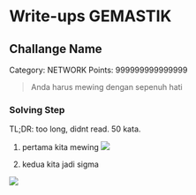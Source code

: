 # Write-ups GEMASTIK
## Challange Name
Category: NETWORK 
Points: 999999999999999
> Anda harus mewing dengan sepenuh hati

### Solving Step
TL;DR: too long, didnt read. 50 kata.
1. pertama kita mewing
![](https://i.imgur.com/A8o8QuC.jpeg)

2. kedua kita jadi sigma

![](https://i.imgur.com/6HdKTM5.png)
